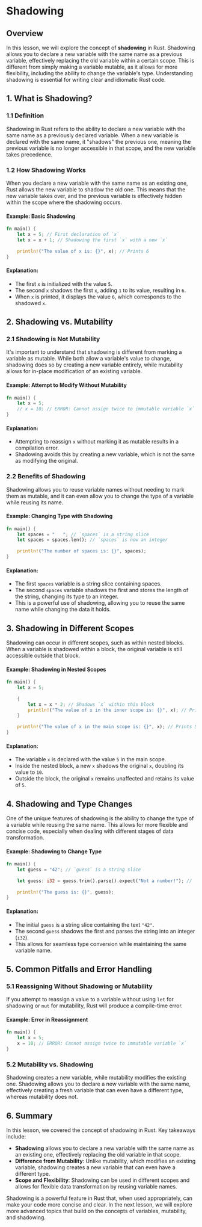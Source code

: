 # Shadowing

## Overview

In this lesson, we will explore the concept of **shadowing** in Rust. Shadowing allows you to declare a new variable with the same name as a previous variable, effectively replacing the old variable within a certain scope. This is different from simply making a variable mutable, as it allows for more flexibility, including the ability to change the variable's type. Understanding shadowing is essential for writing clear and idiomatic Rust code.

## 1. What is Shadowing?

### 1.1 Definition

Shadowing in Rust refers to the ability to declare a new variable with the same name as a previously declared variable. When a new variable is declared with the same name, it "shadows" the previous one, meaning the previous variable is no longer accessible in that scope, and the new variable takes precedence.

### 1.2 How Shadowing Works

When you declare a new variable with the same name as an existing one, Rust allows the new variable to shadow the old one. This means that the new variable takes over, and the previous variable is effectively hidden within the scope where the shadowing occurs.

#### Example: Basic Shadowing

```rust
fn main() {
    let x = 5; // First declaration of `x`
    let x = x + 1; // Shadowing the first `x` with a new `x`
    
    println!("The value of x is: {}", x); // Prints 6
}
```

#### Explanation:
- The first `x` is initialized with the value `5`.
- The second `x` shadows the first `x`, adding `1` to its value, resulting in `6`.
- When `x` is printed, it displays the value `6`, which corresponds to the shadowed `x`.

## 2. Shadowing vs. Mutability

### 2.1 Shadowing is Not Mutability

It's important to understand that shadowing is different from marking a variable as mutable. While both allow a variable's value to change, shadowing does so by creating a new variable entirely, while mutability allows for in-place modification of an existing variable.

#### Example: Attempt to Modify Without Mutability

```rust
fn main() {
    let x = 5;
    // x = 10; // ERROR: Cannot assign twice to immutable variable `x`
}
```

#### Explanation:
- Attempting to reassign `x` without marking it as mutable results in a compilation error.
- Shadowing avoids this by creating a new variable, which is not the same as modifying the original.

### 2.2 Benefits of Shadowing

Shadowing allows you to reuse variable names without needing to mark them as mutable, and it can even allow you to change the type of a variable while reusing its name.

#### Example: Changing Type with Shadowing

```rust
fn main() {
    let spaces = "   "; // `spaces` is a string slice
    let spaces = spaces.len(); // `spaces` is now an integer
    
    println!("The number of spaces is: {}", spaces);
}
```

#### Explanation:
- The first `spaces` variable is a string slice containing spaces.
- The second `spaces` variable shadows the first and stores the length of the string, changing its type to an integer.
- This is a powerful use of shadowing, allowing you to reuse the same name while changing the data it holds.

## 3. Shadowing in Different Scopes

Shadowing can occur in different scopes, such as within nested blocks. When a variable is shadowed within a block, the original variable is still accessible outside that block.

#### Example: Shadowing in Nested Scopes

```rust
fn main() {
    let x = 5;
    
    {
        let x = x * 2; // Shadows `x` within this block
        println!("The value of x in the inner scope is: {}", x); // Prints 10
    }
    
    println!("The value of x in the main scope is: {}", x); // Prints 5
}
```

#### Explanation:
- The variable `x` is declared with the value `5` in the main scope.
- Inside the nested block, a new `x` shadows the original `x`, doubling its value to `10`.
- Outside the block, the original `x` remains unaffected and retains its value of `5`.

## 4. Shadowing and Type Changes

One of the unique features of shadowing is the ability to change the type of a variable while reusing the same name. This allows for more flexible and concise code, especially when dealing with different stages of data transformation.

#### Example: Shadowing to Change Type

```rust
fn main() {
    let guess = "42"; // `guess` is a string slice
    
    let guess: i32 = guess.trim().parse().expect("Not a number!"); // `guess` is now an i32
    
    println!("The guess is: {}", guess);
}
```

#### Explanation:
- The initial `guess` is a string slice containing the text `"42"`.
- The second `guess` shadows the first and parses the string into an integer (`i32`).
- This allows for seamless type conversion while maintaining the same variable name.

## 5. Common Pitfalls and Error Handling

### 5.1 Reassigning Without Shadowing or Mutability

If you attempt to reassign a value to a variable without using `let` for shadowing or `mut` for mutability, Rust will produce a compile-time error.

#### Example: Error in Reassignment

```rust
fn main() {
    let x = 5;
    x = 10; // ERROR: Cannot assign twice to immutable variable `x`
}
```

### 5.2 Mutability vs. Shadowing

Shadowing creates a new variable, while mutability modifies the existing one. Shadowing allows you to declare a new variable with the same name, effectively creating a fresh variable that can even have a different type, whereas mutability does not.

## 6. Summary

In this lesson, we covered the concept of shadowing in Rust. Key takeaways include:
- **Shadowing** allows you to declare a new variable with the same name as an existing one, effectively replacing the old variable in that scope.
- **Difference from Mutability**: Unlike mutability, which modifies an existing variable, shadowing creates a new variable that can even have a different type.
- **Scope and Flexibility**: Shadowing can be used in different scopes and allows for flexible data transformation by reusing variable names.

Shadowing is a powerful feature in Rust that, when used appropriately, can make your code more concise and clear. In the next lesson, we will explore more advanced topics that build on the concepts of variables, mutability, and shadowing.